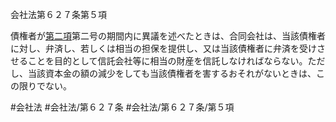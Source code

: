 会社法第６２７条第５項

債権者が[第二項](会社法＿＿＿＿第６２７条第２項)第二号の期間内に異議を述べたときは、合同会社は、当該債権者に対し、弁済し、若しくは相当の担保を提供し、又は当該債権者に弁済を受けさせることを目的として信託会社等に相当の財産を信託しなければならない。ただし、当該資本金の額の減少をしても当該債権者を害するおそれがないときは、この限りでない。

#会社法
#会社法/第６２７条
#会社法/第６２７条/第５項
